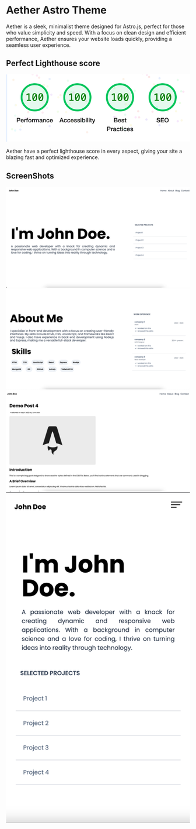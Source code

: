 
# Aether Astro Theme

Aether is a sleek, minimalist theme designed for Astro.js, perfect for those who value simplicity and speed. With a focus on clean design and efficient performance, Aether ensures your website loads quickly, providing a seamless user experience.

## Perfect Lighthouse score

![light house score](./screenshots/lh.png)

Aether have a perfect lighthouse score in every aspect, giving your site a blazing fast and optimized experience.

## ScreenShots

![screenshot 1](./screenshots/1.png)
![screenshot 2](./screenshots/2.png)
![screenshot 3](./screenshots/3.png)
![screenshot 4](./screenshots/4.png)

